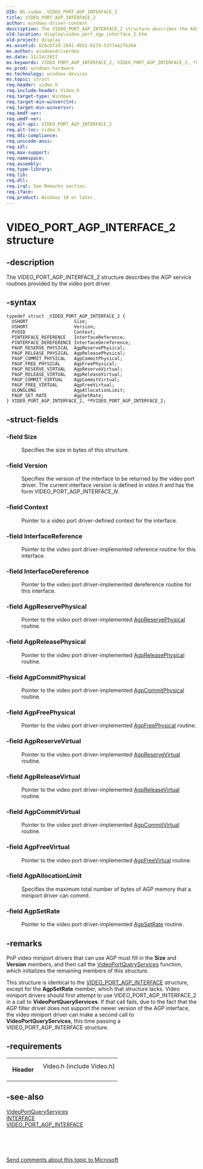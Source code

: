 ```yaml
---
UID: NS.video._VIDEO_PORT_AGP_INTERFACE_2
title: VIDEO_PORT_AGP_INTERFACE_2
author: windows-driver-content
description: The VIDEO_PORT_AGP_INTERFACE_2 structure describes the AGP service routines provided by the video port driver.
old-location: display\video_port_agp_interface_2.htm
old-project: display
ms.assetid: 626cbf2d-2841-4b52-b17d-5377aa2f6264
ms.author: windowsdriverdev
ms.date: 11/14/2017
ms.keywords: VIDEO_PORT_AGP_INTERFACE_2, VIDEO_PORT_AGP_INTERFACE_2, *PVIDEO_PORT_AGP_INTERFACE_2
ms.prod: windows-hardware
ms.technology: windows-devices
ms.topic: struct
req.header: video.h
req.include-header: Video.h
req.target-type: Windows
req.target-min-winverclnt: 
req.target-min-winversvr: 
req.kmdf-ver: 
req.umdf-ver: 
req.alt-api: VIDEO_PORT_AGP_INTERFACE_2
req.alt-loc: video.h
req.ddi-compliance: 
req.unicode-ansi: 
req.idl: 
req.max-support: 
req.namespace: 
req.assembly: 
req.type-library: 
req.lib: 
req.dll: 
req.irql: See Remarks section.
req.iface: 
req.product: Windows 10 or later.
---
```


# VIDEO_PORT_AGP_INTERFACE_2 structure



## -description
<p>The VIDEO_PORT_AGP_INTERFACE_2 structure describes the AGP service routines provided by the video port driver.</p>


## -syntax

````
typedef struct _VIDEO_PORT_AGP_INTERFACE_2 {
  USHORT                 Size;
  USHORT                 Version;
  PVOID                  Context;
  PINTERFACE_REFERENCE   InterfaceReference;
  PINTERFACE_DEREFERENCE InterfaceDereference;
  PAGP_RESERVE_PHYSICAL  AgpReservePhysical;
  PAGP_RELEASE_PHYSICAL  AgpReleasePhysical;
  PAGP_COMMIT_PHYSICAL   AgpCommitPhysical;
  PAGP_FREE_PHYSICAL     AgpFreePhysical;
  PAGP_RESERVE_VIRTUAL   AgpReserveVirtual;
  PAGP_RELEASE_VIRTUAL   AgpReleaseVirtual;
  PAGP_COMMIT_VIRTUAL    AgpCommitVirtual;
  PAGP_FREE_VIRTUAL      AgpFreeVirtual;
  ULONGLONG              AgpAllocationLimit;
  PAGP_SET_RATE          AgpSetRate;
} VIDEO_PORT_AGP_INTERFACE_2, *PVIDEO_PORT_AGP_INTERFACE_2;
````


## -struct-fields
<dl>

### -field <b>Size</b>

<dd>
<p>Specifies the size in bytes of this structure.</p>
</dd>

### -field <b>Version</b>

<dd>
<p>Specifies the version of the interface to be returned by the video port driver. The current interface version is defined in <i>video.h</i> and has the form VIDEO_PORT_AGP_INTERFACE_<i>N</i>.</p>
</dd>

### -field <b>Context</b>

<dd>
<p>Pointer to a video port driver-defined context for the interface.</p>
</dd>

### -field <b>InterfaceReference</b>

<dd>
<p>Pointer to the video port driver-implemented reference routine for this interface.</p>
</dd>

### -field <b>InterfaceDereference</b>

<dd>
<p>Pointer to the video port driver-implemented dereference routine for this interface.</p>
</dd>

### -field <b>AgpReservePhysical</b>

<dd>
<p>Pointer to the video port driver-implemented <a href="..\videoagp\nc-videoagp-pagp-reserve-physical.md">AgpReservePhysical</a> routine.</p>
</dd>

### -field <b>AgpReleasePhysical</b>

<dd>
<p>Pointer to the video port driver-implemented <a href="..\videoagp\nc-videoagp-pagp-release-physical.md">AgpReleasePhysical</a> routine.</p>
</dd>

### -field <b>AgpCommitPhysical</b>

<dd>
<p>Pointer to the video port driver-implemented <a href="..\videoagp\nc-videoagp-pagp-commit-physical.md">AgpCommitPhysical</a> routine.</p>
</dd>

### -field <b>AgpFreePhysical</b>

<dd>
<p>Pointer to the video port driver-implemented <a href="..\videoagp\nc-videoagp-pagp-free-physical.md">AgpFreePhysical</a> routine.</p>
</dd>

### -field <b>AgpReserveVirtual</b>

<dd>
<p>Pointer to the video port driver-implemented <a href="..\videoagp\nc-videoagp-pagp-reserve-virtual.md">AgpReserveVirtual</a> routine.</p>
</dd>

### -field <b>AgpReleaseVirtual</b>

<dd>
<p>Pointer to the video port driver-implemented <a href="..\videoagp\nc-videoagp-pagp-release-virtual.md">AgpReleaseVirtual</a> routine.</p>
</dd>

### -field <b>AgpCommitVirtual</b>

<dd>
<p>Pointer to the video port driver-implemented <a href="..\videoagp\nc-videoagp-pagp-commit-virtual.md">AgpCommitVirtual</a> routine.</p>
</dd>

### -field <b>AgpFreeVirtual</b>

<dd>
<p>Pointer to the video port driver-implemented <a href="..\videoagp\nc-videoagp-pagp-free-virtual.md">AgpFreeVirtual</a> routine.</p>
</dd>

### -field <b>AgpAllocationLimit</b>

<dd>
<p>Specifies the maximum total number of bytes of AGP memory that a miniport driver can commit.</p>
</dd>

### -field <b>AgpSetRate</b>

<dd>
<p>Pointer to the video port driver-implemented <a href="..\videoagp\nc-videoagp-pagp-set-rate.md">AgpSetRate</a> routine.</p>
</dd>
</dl>

## -remarks
<p>PnP video miniport drivers that can use AGP must fill in the <b>Size</b> and <b>Version</b> members, and then call the <a href="https://msdn.microsoft.com/library/windows/hardware/ff570337">VideoPortQueryServices</a> function, which initializes the remaining members of this structure.</p>

<p>This structure is identical to the <a href="https://msdn.microsoft.com/library/windows/hardware/ff570527">VIDEO_PORT_AGP_INTERFACE</a> structure, except for the <b>AgpSetRate</b> member, which that structure lacks. Video miniport drivers should first attempt to use VIDEO_PORT_AGP_INTERFACE_2 in a call to <b>VideoPortQueryServices</b>. If that call fails, due to the fact that the AGP filter driver does not support the newer version of the AGP interface, the video miniport driver can make a second call to <b>VideoPortQueryServices</b>, this time passing a VIDEO_PORT_AGP_INTERFACE structure.</p>

## -requirements
<table>
<tr>
<th width="30%">
<p>Header</p>
</th>
<td width="70%">
<dl>
<dt>Video.h (include Video.h)</dt>
</dl>
</td>
</tr>
</table>

## -see-also
<dl>
<dt>
<a href="https://msdn.microsoft.com/library/windows/hardware/ff570337">VideoPortQueryServices</a>
</dt>
<dt>
<a href="https://msdn.microsoft.com/library/windows/hardware/dn895657">INTERFACE</a>
</dt>
<dt>
<a href="https://msdn.microsoft.com/library/windows/hardware/ff570527">VIDEO_PORT_AGP_INTERFACE</a>
</dt>
</dl>
<p> </p>
<p> </p>
<p><a href="mailto:wsddocfb@microsoft.com?subject=Documentation%20feedback [display\display]:%20VIDEO_PORT_AGP_INTERFACE_2 structure%20 RELEASE:%20(11/14/2017)&amp;body=%0A%0APRIVACY STATEMENT%0A%0AWe use your feedback to improve the documentation. We don't use your email address for any other purpose, and we'll remove your email address from our system after the issue that you're reporting is fixed. While we're working to fix this issue, we might send you an email message to ask for more info. Later, we might also send you an email message to let you know that we've addressed your feedback.%0A%0AFor more info about Microsoft's privacy policy, see http://privacy.microsoft.com/en-us/default.aspx." title="Send comments about this topic to Microsoft">Send comments about this topic to Microsoft</a></p>
